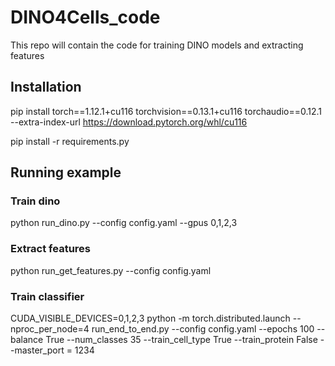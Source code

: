 # DINO4Cells_code
This repo will contain the code for training DINO models and extracting features

## Installation

pip install torch==1.12.1+cu116 torchvision==0.13.1+cu116 torchaudio==0.12.1 --extra-index-url https://download.pytorch.org/whl/cu116

pip install -r requirements.py

## Running example

### Train dino
python run_dino.py --config config.yaml --gpus 0,1,2,3
### Extract features
python run_get_features.py --config config.yaml
### Train classifier
CUDA_VISIBLE_DEVICES=0,1,2,3 python  -m torch.distributed.launch --nproc_per_node=4 run_end_to_end.py --config config.yaml --epochs 100 --balance True --num_classes 35 --train_cell_type True --train_protein False --master_port = 1234
